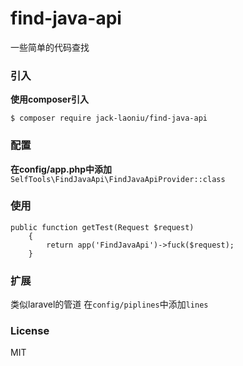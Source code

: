 # find-java-api
一些简单的代码查找
### 引入
**使用composer引入**

`$ composer require jack-laoniu/find-java-api`
### 配置
**在config/app.php中添加** `SelfTools\FindJavaApi\FindJavaApiProvider::class`

### 使用
```
public function getTest(Request $request)
    {
        return app('FindJavaApi')->fuck($request);
    }
```
### 扩展
类似laravel的管道
在`config/piplines`中添加`lines`
### License
MIT
